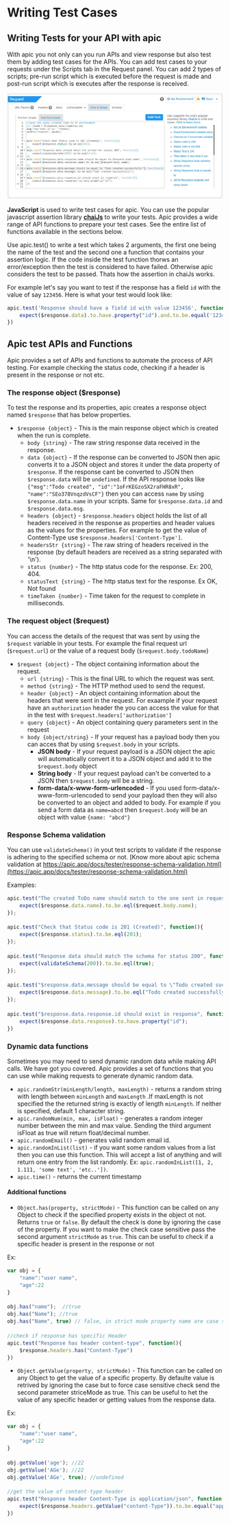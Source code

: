 # Writing Test Cases

## Writing Tests for your API  with **apic**

With apic you not only can you run APIs and view response but also test them by adding test cases for the APIs. You can add test cases to your requests under the Scripts tab in the Request panel. You can add 2 types of scripts; pre-run script which is executed before the request is made and post-run script which is executes after the response is received.

![](../.gitbook/assets/apic-test-scripts.JPG)

**JavaScript** is used to write test cases for apic. You can use the popular javascript assertion library [**chaiJs**](https://www.chaijs.com/) to write your tests. Apic provides a wide range of API functions to prepare your test cases. See the entire list of functions available in the sections below.

Use apic.test\(\) to write a test which takes 2 arguments, the first one being the name of the test and the second one a function that contains your assertion logic. If the code inside the test function thorws an error/exception then the test is considered to have failed. Otherwise apic considers the test to be passed. Thats how the assertion in chaiJs works.

For example let's say you want to test if the response has a field `id` with the value of say `123456`. Here is what your test would look like:

```javascript
apic.test('Response should have a field id with value 123456', function(){
    expect($response.data).to.have.property("id").and.to.be.equal('123456')
})
```

## Apic test APIs and Functions

Apic provides a set of APIs and functions to automate the process of API testing. For example checking the status code, checking if a header is present in the response or not etc.

### The response object \($response\)

To test the response and its properties, apic creates a response object named `$response` that has below properties.

* `$response {object}` - This is the main response object which is created when the run is complete.
  * `body {string}` - The raw string response data received in the response.
  * `data {object}` - If the response can be converted to JSON then apic converts it to a JSON object and stores it under the data property of `$response`. If the response cant be converted to JSON then `$response.data` will be `undefined`. If the API response looks like `{"msg":"Todo created", "id":"1oFrKEGzoSX2raFHR8xR", "name":"SEo378VnqzdVsCF"}` then you can access `name` by using `$response.data.name` in your scripts. Same for `$response.data.id` and `$response.data.msg`.
  * `headers {object}` - `$response.headers` object holds the list of all headers received in the response as properties and header values as the values for the properties. For example to get the value of Content-Type use `$response.headers['Content-Type']`.
  * `headersStr {string}` - The raw string of headers received in the response \(by default headers are received as a string separated with '\n'\).
  * `status {number}` - The http status code for the response. Ex: 200, 404.
  * `statusText {string}` - The http status text for the response. Ex OK, Not found
  * `timeTaken {number}` - Time taken for the request to complete in milliseconds.

### The request object \($request\)

You can access the details of the request that was sent by using the `$request` variable in your tests. For example the final request url \(`$request.url`\) or the value of a request body \(`$request.body.todoName`\)

* `$request {object}` - The object containing information about the request.
  * `url {string}` - This is the final URL to which the request was sent.
  * `method {string}` - The HTTP method used to send the request.
  * `header {object}` - An object containing information about the headers that were sent in the request. For exaample if your request have an `authorization` header the you can access the value for that in the test with `$request.headers['authorization']`
  * `query {object}` - An object containing query parameters sent in the request
  * `body {object/string}` - If your request has a payload body then you can acces that by using `$request.body` in your scripts.
    * **JSON body** - If your request payload is a JSON object the apic will automatically convert it to a JSON object and add it to the `$request.body` object
    * **String body** - If your request payload can't be converted to a JSON then `$request.body` will be a string.
    * **form-data/x-www-form-urlencoded** - If you used form-data/x-www-form-urlencoded to send your payload then they will also be converted to an object and added to body. For example if you send a form data as `name=abcd` then `$request.body` will be an object with value `{name: "abcd"}`

### Response Schema validation

You can use `validateSchema()` in yout test scripts to validate if the response is adhering to the specified schema or not. [Know more about apic schema validation at https://apic.app/docs/tester/response-schema-validation.html](https://apic.app/docs/tester/response-schema-validation.html)

Examples:

```javascript
apic.test("The created ToDo name should match to the one sent in request.", function(){
    expect($response.data.name).to.be.eql($request.body.name);
});

apic.test("Check that Status code is 201 (Created)", function(){
    expect($response.status).to.be.eql(201);
});

apic.test("Response data should match the schema for status 200", function(){
    expect(validateSchema(200)).to.be.eql(true);
});

apic.test("$response.data.message should be equal to \"Todo created successfully\"", function(){
    expect($response.data.message).to.be.eql("Todo created successfully");
});

apic.test("$response.data.response.id should exist in response", function(){
    expect($response.data.response).to.have.property("id");
})
```

### Dynamic data functions <a id="data-function"></a>

Sometimes you may need to send dynamic random data while making API calls. We have got you covered. Apic provides a set of functions that you can use while making requests to generate dynamic random data.

* `apic.randomStr(minLength/length, maxLength)` - returns a random string with length between `minLength` and `maxLength` .If maxLength is not specified the the returned string is exactly of length `minLength`. If neither is specified, default 1 character string.
* `apic.randomNum(min, max, isFloat)` - generates a random integer number between the min and max value. Sending the third argument isFloat as true will return float/decimal number.
* `apic.randomEmail()` - generates valid random email id.
* `apic.randomInList(list)` - if you want some random values from a list then you can use this function. This will accept a list of anything and will return one entry from the list randomly. Ex: `apic.randomInList([1, 2, 1.111, 'some text', 'etc..'])`.
* `apic.time()`  - returns the current timestamp

#### Additional functions

* `Object.has(property, strictMode)` - This function can be called on any Object to check if the specified property exists in the object ot not. Returns `true` or `false`.  By default the check is done by ignoring the case of the property. If you want to make the check case sensitive pass the second argument `strictMode` as `true`. This can be useful to check if a specific header is present in the response or not

Ex:

```javascript
var obj = {
    "name":"user name",
    "age":22
}

obj.has("name");  //true
obj.has("Name"); //true
obj.has("Name", true) // false, in strict mode property name are case sensitive

//check if response has specific Header
apic.test("Response has header content-type", function(){
    $response.headers.has("Content-Type")
})
```

* `Object.getValue(property, strictMode)` - This function can be called on any Object to get the value of a specific property. By defaulte value is retrived by ignoring the case but to force case sensitive check send the second parameter striceMode as true. This can be useful to het the value of any specific header or getting values from the response data.

Ex:

```javascript
var obj = {
    "name":"user name",
    "age":22
}

obj.getValue('age'); //22
obj.getValue('AGe'); //22
obj.getValue('AGe', true); //undefined

//get the value of content-type header
apic.test("Response header Content-Type is application/json", function(){
    expect($response.headers.getValue("content-Type")).to.be.equal("application/json");
})
```


